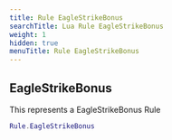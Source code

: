 ```yaml
---
title: Rule EagleStrikeBonus
searchTitle: Lua Rule EagleStrikeBonus
weight: 1
hidden: true
menuTitle: Rule EagleStrikeBonus
---
```

## EagleStrikeBonus

This represents a EagleStrikeBonus Rule
```lua
Rule.EagleStrikeBonus
```